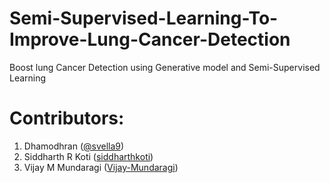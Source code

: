 # Semi-Supervised-Learning-To-Improve-Lung-Cancer-Detection
Boost lung Cancer Detection using Generative model and Semi-Supervised Learning




# Contributors:
 1. Dhamodhran ([@svella9](https://github.com/svella9))
 2. Siddharth R Koti ([siddharthkoti](https://github.com/siddharthkoti))
 3. Vijay M Mundaragi ([Vijay-Mundaragi](https://github.com/Vijay-Mundaragi))
